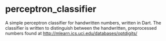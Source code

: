 perceptron_classifier
=====================

A simple perceptron classifier for handwritten numbers, written in Dart. The classifier is written to distinguish between the handwritten, preprocessed numbers found at http://mlearn.ics.uci.edu/databases/optdigits/
